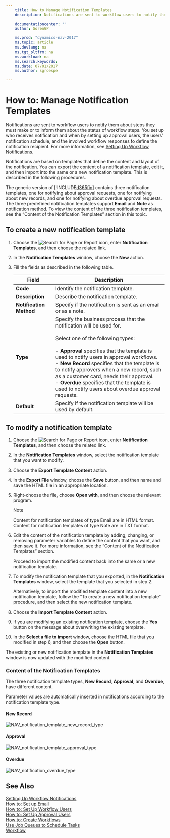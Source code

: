 ```yaml
---
    title: How to Manage Notification Templates 
    description: Notifications are sent to workflow users to notify them about steps they must make or to inform them about the status of workflow steps. You set up who receives notification and when by setting up approval users, the users’ notification schedule, and the involved workflow responses to define the notification recipient. For more information, see [Setting Up Workflow Notifications](across-setting-up-workflow-notifications.md).
    
    documentationcenter: ''
    author: SorenGP

    ms.prod: "dynamics-nav-2017"
    ms.topic: article
    ms.devlang: na
    ms.tgt_pltfrm: na
    ms.workload: na
    ms.search.keywords:
    ms.date: 07/01/2017
    ms.author: sgroespe

---
```

# How to: Manage Notification Templates
Notifications are sent to workflow users to notify them about steps they must make or to inform them about the status of workflow steps. You set up who receives notification and when by setting up approval users, the users’ notification schedule, and the involved workflow responses to define the notification recipient. For more information, see [Setting Up Workflow Notifications](across-setting-up-workflow-notifications.md).  

 Notifications are based on templates that define the content and layout of the notification. You can export the content of a notification template, edit it, and then import into the same or a new notification template. This is described in the following procedures.  

 The generic version of [!INCLUDE[d365fin](includes/d365fin_md.md)] contains three notification templates, one for notifying about approval requests, one for notifying about new records, and one for notifying about overdue approval requests. The three predefined notification templates support **Email** and **Note** as notification method. To view the content of the three notification templates, see the “Content of the Notification Templates” section in this topic.

## To create a new notification template  
1.  Choose the ![Search for Page or Report](media/ui-search/search_small.png "Search for Page or Report icon") icon, enter **Notification Templates**, and then choose the related link.  
2.  In the **Notification Templates** window, choose the **New** action.  
3.  Fill the fields as described in the following table.  

    |Field|Description|  
    |---------------------------------|---------------------------------------|  
    |**Code**|Identify the notification template.|  
    |**Description**|Describe the notification template.|  
    |**Notification Method**|Specify if the notification is sent as an email or as a note.|  
    |**Type**|Specify the business process that the notification will be used for.<br /><br /> Select one of the following types:<br /><br /> -   **Approval** specifies that the template is used to notify users in approval workflows.<br />-   **New Record** specifies that the template is to notify approvers when a new record, such as a customer card, needs their approval.<br />-   **Overdue** specifies that the template is used to notify users about overdue approval requests.|  
    |**Default**|Specify if the notification template will be used by default.|  

## To modify a notification template  
1.  Choose the ![Search for Page or Report](media/ui-search/search_small.png "Search for Page or Report icon") icon, enter **Notification Templates**, and then choose the related link.  
2.  In the **Notification Templates** window, select the notification template that you want to modify.  
3.  Choose the **Export Template Content** action.  
4.  In the **Export File** window, choose the **Save** button, and then name and save the HTML file in an appropriate location.  
5.  Right-choose the file, choose **Open with**, and then choose the relevant program.  

    > [!NOTE]  
    >  Content for notification templates of type Email are in HTML format. Content for notification templates of type Note are in TXT format.  
6.  Edit the content of the notification template by adding, changing, or removing parameter variables to define the content that you want, and then save it. For more information, see the “Content of the Notification Templates” section.  

    Proceed to import the modified content back into the same or a new notification template.  
7.  To modify the notification template that you exported, in the **Notification Templates** window, select the template that you selected in step 2.  

    Alternatively, to import the modified template content into a new notification template, follow the “To create a new notification template” procedure, and then select the new notification template.  
8.  Choose the **Import Template Content** action.  
9. If you are modifying an existing notification template, choose the **Yes** button on the message about overwriting the existing template.  
10. In the **Select a file to import** window, choose the HTML file that you modified in step 6, and then choose the **Open** button.  

The existing or new notification template in the **Notification Templates** window is now updated with the modified content.  

### Content of the Notification Templates  
The three notification template types, **New Record**, **Approval**, and **Overdue**, have different content.  

Parameter values are automatically inserted in notifications according to the notification template type.  

#### New Record  
 ![NAV&#95;notification&#95;template&#95;new&#95;record&#95;type](media/nav_notification_template_new_record.png "NAV_notification_template_new_record")  

#### Approval  
 ![NAV&#95;notification&#95;template&#95;approval&#95;type](media/nav_notification_template_approval_type.png "NAV_notification_template_approval_type")  

#### Overdue  
 ![NAV&#95;notification&#95;overdue&#95;type](media/nav_notification_overdue_type.png "NAV_notification_overdue_type")  

## See Also  
 [Setting Up Workflow Notifications](across-setting-up-workflow-notifications.md)   
 [How to: Set up Email](madeira-how-setup-email.md)   
 [How to: Set Up Workflow Users](across-how-to-set-up-workflow-users.md)   
 [How to: Set Up Approval Users](across-how-to-set-up-approval-users.md)   
 [How to: Create Workflows](across-how-to-create-workflows.md)   
 [Use Job Queues to Schedule Tasks](admin-job-queues-schedule-tasks.md)   
 [Workflow](across-workflow.md)   
